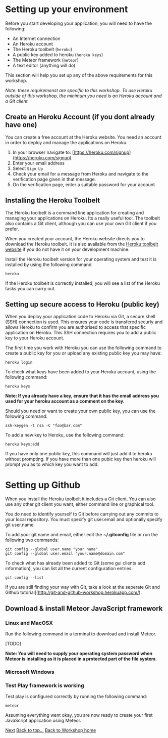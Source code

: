 <link href="index.css" rel="stylesheet" type="text/css">

# <a id="top">Setting up your environment</a>

  Before you start developing your application, you will need to have the following:
  
  * An Internet connection
  * An Heroku account
  * The Heroku toolbelt (`heroku`)
  * A public key added to heroku (`heroku keys`)
  * The Meteor framework (`meteor`)
  * A text editor (anything will do)

  This section will help you set up any of the above requirements for this workshop.  
  
  *Note: these requiremenst are specific to this workshop.  To use Heroku outside of this workshop, the minimum you need is an Heroku account and a Git client.*
  

## Create an Heroku Account (if you dont already have one)

  You can create a free account at the Heroku website.  You need an account in order to deploy and manage the applications on Heroku.

  1. In your browser navigate to: [https://heroku.com/signup](https://heroku.com/signup)
  2. Enter your email address
  3. Select `Sign Up`
  4. Check your email for a message from Heroku and navigate to the verification page given in that message.
  5. On the verification page, enter a suitable password for your account


## Installing the Heroku Toolbelt

  The Heroku toolbelt is a command line application for creating and managing your applications on Heroku.  Its a really useful tool.  The toolbelt also contains a Git client, although you can use your own Git client if you prefer.
  
  When you created your account, the Heroku website directs you to download the Heroku toolbelt.  It is also available from the [Heroku toolbelt website](http://toolbelt.heroku.com) if you do not have it on your development machine.
  
  Install the Heroku toolbelt version for your operating system and test it is installed by using the following command
  
    heroku
    
  If the Heroku toolbelt is correctly installed, you will see a list of the Heroku tasks you can carry out.


## Setting up secure access to Heroku (public key)
  
  When you deploy your application code to Heroku via Git, a secure shell (SSH) connection is used.  This ensures your code is transfered securly and allows Heroku to confirm you are authorised to access that specific application on Heroku.  This SSH connection requires you to add a public key to your Heroku account.
  
  The first time you work with Heroku you can use the following command to create a public key for you or upload any existing public key you may have:
  
    heroku login

  To check what keys have been added to your Heroku account, using the following command:
  
    heroku keys
  
**Note:  If you already have a key, ensure that it has the email address you used for your heroku account as a comment on the key.**
  
  
  Should you need or want to create your own public key, you can use the following command:
  
    ssh-keygen -t rsa -C "foo@bar.com"

    
  To add a new key to Heroku, use the following command:
  
    heroku keys:add 
    
  If you have only one public key, this command will just add it to heroku without prompting.  If you have more than one pubic key then heroku will prompt you as to which key you want to add.
  

# Setting up Github

  When you install the Heroku toolbelt it includes a Git client.  You can also use any other git client you want, either command line or graphical tool.
  
  You do need to identify yourself to Git before carrying out any commits to your local repository.  You must specify git user.email and optionally specify git user.name.
  
  To add your git name and email, either edit the **~/.gitconfig** file or run the following two commands:

    git config --global user.name "your name"
    git config --global user.email "your.name@domain.com"

  To check what has already been added to Git (some gui clients add information), you can list all the current configuration entries:

    git config --list

  If you are still finding your way with Git, take a look at the seperate Git and Github tutorial](http://git-and-github-workshop.herokuapp.com/).
  

## Download & install Meteor JavaScript framework

### Linux and MacOSX
Run the following command in a terminal to download and install Meteor.  

[TODO]

**Note: You will need to supply your operating system password when Meteor is installing as it is placed in a protected part of the file system.**


  
### Microsoft Windows



### Test Play framework is working

  Test play is configured correctly by running the following command:
  
    meteor
    
  Assuming everything went okay, you are now ready to create your first JavaScript application using Meteor.

[Next](01-getting-started-with-your-app.html)
[Back to top...](#top)
[Back to Workshop home](index.html)

